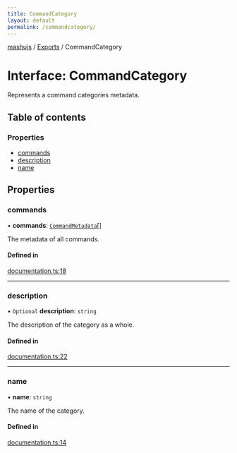 ```yaml
---
title: CommandCategory
layout: default
permalink: /commandcategory/
---
```

[mashujs](/) / [Exports](/modules/) / CommandCategory

# Interface: CommandCategory

Represents a command categories metadata.

## Table of contents

### Properties

- [commands](/CommandCategory/#commands)
- [description](/CommandCategory/#description)
- [name](/CommandCategory/#name)

## Properties

### commands

• **commands**: [`CommandMetadata`](/CommandMetadata/)[]

The metadata of all commands.

#### Defined in

[documentation.ts:18](https://github.com/EpokTarren/mashu/blob/e9c6c72/src/documentation.ts#L18)

___

### description

• `Optional` **description**: `string`

The description of the category as a whole.

#### Defined in

[documentation.ts:22](https://github.com/EpokTarren/mashu/blob/e9c6c72/src/documentation.ts#L22)

___

### name

• **name**: `string`

The name of the category.

#### Defined in

[documentation.ts:14](https://github.com/EpokTarren/mashu/blob/e9c6c72/src/documentation.ts#L14)
